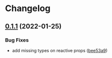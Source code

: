 # Changelog

## [0.1.1](https://github.com/n6ai/minze/compare/minze-elements@0.1.0...minze-elements@0.1.1) (2022-01-25)


### Bug Fixes

* add missing types on reactive props ([bee53a9](https://github.com/n6ai/minze/commit/bee53a90a35b3777bffde9fa371de42040e1393c))
